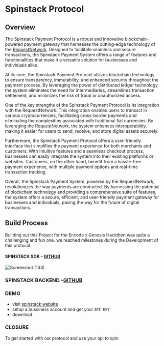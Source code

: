 # Spinstack Protocol

## Overview

The Spinstack Payment Protocol is a robust and innovative blockchain-powered payment gateway that harnesses the cutting-edge technology of the [RequestNetwork](https://request.network/en/). Designed to facilitate seamless and secure transactions, the Spinstack Payment System offers a range of features and functionalities that make it a versatile solution for businesses and individuals alike.

At its core, the Spinstack Payment Protocol utilizes blockchain technology to ensure transparency, immutability, and enhanced security throughout the payment process. By leveraging the power of distributed ledger technology, the system eliminates the need for intermediaries, streamlines transaction settlement, and minimizes the risk of fraud or unauthorized access.

One of the key strengths of the Spinstack Payment Protocol is its integration with the RequestNetwork. This integration enables users to transact in various cryptocurrencies, facilitating cross-border payments and eliminating the complexities associated with traditional fiat currencies. By leveraging the RequestNetwork, the system enhances interoperability, making it easier for users to send, receive, and store digital assets securely.

Furthermore, the Spinstack Payment Protocol offers a user-friendly interface that simplifies the payment experience for both merchants and customers. With intuitive features and a seamless checkout process, businesses can easily integrate the system into their existing platforms or websites. Customers, on the other hand, benefit from a hassle-free payment experience, with multiple payment options and real-time transaction tracking.

Overall, the Spinstack Payment System, powered by the RequestNetwork, revolutionizes the way payments are conducted. By harnessing the potential of blockchain technology and providing a comprehensive suite of features, the system offers a secure, efficient, and user-friendly payment gateway for businesses and individuals, paving the way for the future of digital transactions.


## Build Process
Building out this Project for the Encode x Genosis Hackthon was quite a challenging and fun one. we reached milestones during the Development of this protocol. 

#### SPINSTACK SDK - [GITHUB](https://github.com/GHDECRYPTORS/spinstack_sdk)                   

![Screenshot (133)](https://github.com/GHDECRYPTORS/.github/assets/40062598/7b72374e-e333-482e-8e51-d884696934f0)

### SPINSTACK BACKEND -[GITHUB](https://github.com/GHDECRYPTORS/spinstack_backend)  


### DEMO
- visit [spinstack website](https://spinstack-frontend.herokuapp.com)
- setup a bussiness account and get your `API KEY` 
- download




### CLOSURE
To get started with our protocol and use your api to spin 




